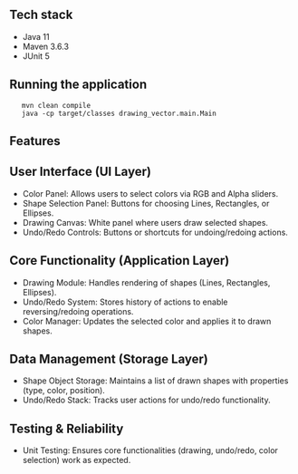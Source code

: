 ## Tech stack
* Java 11
* Maven 3.6.3
* JUnit 5

## Running the application
```shell script
   mvn clean compile
   java -cp target/classes drawing_vector.main.Main
```

## Features

## User Interface (UI Layer)
* Color Panel: Allows users to select colors via RGB and Alpha sliders.
* Shape Selection Panel: Buttons for choosing Lines, Rectangles, or Ellipses.
* Drawing Canvas: White panel where users draw selected shapes.
* Undo/Redo Controls: Buttons or shortcuts for undoing/redoing actions.

## Core Functionality (Application Layer)
* Drawing Module: Handles rendering of shapes (Lines, Rectangles, Ellipses).
* Undo/Redo System: Stores history of actions to enable reversing/redoing operations.
* Color Manager: Updates the selected color and applies it to drawn shapes.

## Data Management (Storage Layer)
* Shape Object Storage: Maintains a list of drawn shapes with properties (type, color, position).
* Undo/Redo Stack: Tracks user actions for undo/redo functionality.

## Testing & Reliability
* Unit Testing: Ensures core functionalities (drawing, undo/redo, color selection) work as expected.